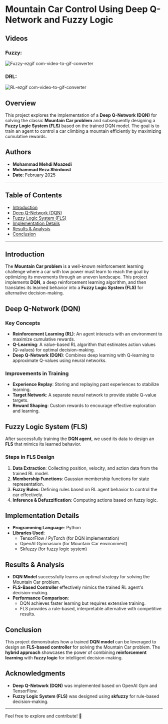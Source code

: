 # Mountain Car Control Using Deep Q-Network and Fuzzy Logic

## Videos

### Fuzzy:

![Fuzzy-ezgif com-video-to-gif-converter](https://github.com/user-attachments/assets/5e2edc59-5c7a-4224-b17a-353115d5bfa0)

### DRL:

![RL-ezgif com-video-to-gif-converter](https://github.com/user-attachments/assets/6699c172-8acc-435c-8d8c-ec3466584491)





## Overview
This project explores the implementation of a **Deep Q-Network (DQN)** for solving the classic **Mountain Car problem** and subsequently designing a **Fuzzy Logic System (FLS)** based on the trained DQN model. The goal is to train an agent to control a car climbing a mountain efficiently by maximizing cumulative rewards.

## Authors
- **Mohammad Mehdi Moazedi**
- **Mohammad Reza Shirdoost**
- **Date**: February 2025

---

## Table of Contents
- [Introduction](#introduction)
- [Deep Q-Network (DQN)](#deep-q-network-dqn)
- [Fuzzy Logic System (FLS)](#fuzzy-logic-system-fls)
- [Implementation Details](#implementation-details)
- [Results & Analysis](#results--analysis)
- [Conclusion](#conclusion)

---

## Introduction
The **Mountain Car problem** is a well-known reinforcement learning challenge where a car with low power must learn to reach the goal by optimizing its movements through an uneven landscape. This project implements **DQN**, a deep reinforcement learning algorithm, and then translates its learned behavior into a **Fuzzy Logic System (FLS)** for alternative decision-making.

## Deep Q-Network (DQN)
### Key Concepts
- **Reinforcement Learning (RL)**: An agent interacts with an environment to maximize cumulative rewards.
- **Q-Learning**: A value-based RL algorithm that estimates action values (Q-values) for optimal decision-making.
- **Deep Q-Network (DQN)**: Combines deep learning with Q-learning to approximate Q-values using neural networks.

### Improvements in Training
- **Experience Replay**: Storing and replaying past experiences to stabilize learning.
- **Target Network**: A separate neural network to provide stable Q-value targets.
- **Reward Shaping**: Custom rewards to encourage effective exploration and learning.

## Fuzzy Logic System (FLS)
After successfully training the **DQN agent**, we used its data to design an **FLS** that mimics its learned behavior.

### Steps in FLS Design
1. **Data Extraction**: Collecting position, velocity, and action data from the trained RL model.
2. **Membership Functions**: Gaussian membership functions for state representation.
3. **Fuzzy Rules**: Defining rules based on RL agent behavior to control the car effectively.
4. **Inference & Defuzzification**: Computing actions based on fuzzy logic.

## Implementation Details
- **Programming Language**: Python
- **Libraries Used**:
  - TensorFlow / PyTorch (for DQN implementation)
  - OpenAI Gymnasium (for Mountain Car environment)
  - Skfuzzy (for fuzzy logic system)

## Results & Analysis
- **DQN Model** successfully learns an optimal strategy for solving the Mountain Car problem.
- **FLS-Based Controller** effectively mimics the trained RL agent's decision-making.
- **Performance Comparison**:
  - DQN achieves faster learning but requires extensive training.
  - FLS provides a rule-based, interpretable alternative with competitive results.

## Conclusion
This project demonstrates how a trained **DQN model** can be leveraged to design an **FLS-based controller** for solving the Mountain Car problem. The **hybrid approach** showcases the power of combining **reinforcement learning** with **fuzzy logic** for intelligent decision-making.

## Acknowledgments
- **Deep Q-Network (DQN)** was implemented based on OpenAI Gym and TensorFlow.
- **Fuzzy Logic System (FLS)** was designed using **skfuzzy** for rule-based decision-making.

---

Feel free to explore and contribute! 🚀

